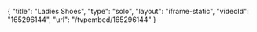 {
    "title": "Ladies Shoes",
    "type": "solo",
    "layout": "iframe-static",
    "videoId": "165296144",
    "url": "\/tvpembed\/165296144"
}